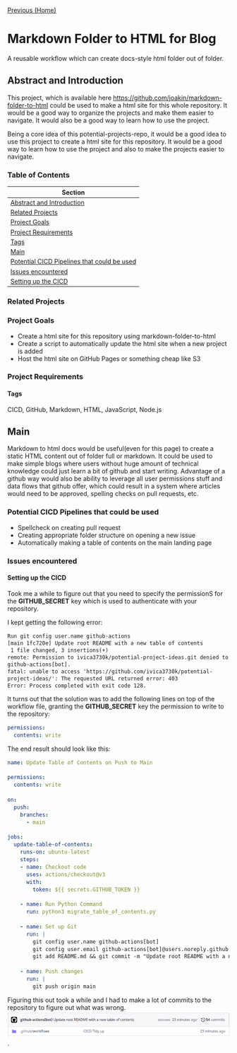 <!-- Each page should have a link to the previous page and (if applicable)the next page. -->
[Previous (Home)](../../README.md)

<!-- Specify the project name, use Pascal Case with spaces. For example, "2M Ham Radio Amplifier". -->
# Markdown Folder to HTML for Blog
A reusable workflow which can create docs-style html folder out of folder.

<!-- Short description of the project and what it is. -->
## Abstract and Introduction
This project, which is available here https://github.com/joakin/markdown-folder-to-html could be used to make a html site for this whole repository. It would be a good way to organize the projects and make them easier to navigate. It would also be a good way to learn how to use the project.

Being a core idea of this potential-projects-repo, it would be a good idea to use this project to create a html site for this repository. It would be a good way to learn how to use the project and also to make the projects easier to navigate.

### Table of Contents
| Section  |
| ---  |
| [Abstract and Introduction](#abstract-and-introduction) | 
| [Related Projects](#related-projects) | 
| [Project Goals](#project-goals) | 
| [Project Requirements](#project-requirements) | 
| [Tags](#tags) | 
| [Main](#main) |
| [Potential CICD Pipelines that could be used](#potential-cicd-pipelines-that-could-be-used) |
| [Issues encountered](#issues-encountered) |
| [Setting up the CICD](#setting-up-the-cicd) |

<!-- List the projects that could be related to this project. For example, if this project is a 2M Ham Radio Amplifier, then the related projects could be a 70cm Ham Radio Amplifier and a 6M Ham Radio Amplifier. -->
### Related Projects

<!-- List the goals of the project. For example, if this project is a 2M Ham Radio Amplifier, then the goals could be to build a 2M Ham Radio Amplifier that is capable of 100W output. -->
### Project Goals
- Create a html site for this repository using markdown-folder-to-html
- Create a script to automatically update the html site when a new project is added
- Host the html site on GitHub Pages or something cheap like S3

<!-- List the requirements of the project. For example, if this project is a 2M Ham Radio Amplifier, then the requirements could be W6PXL pallet, some coax, etc -->
### Project Requirements

<!-- Tags are used to categorize projects. For example, if this project is a 2M Ham Radio Amplifier, then the tags could be "Ham Radio", "Radio Engineering" -->
#### Tags
CICD, GitHub, Markdown, HTML, JavaScript, Node.js
## Main

Markdown to html docs would be useful(even for this page) to create a static HTML content out of folder full or markdown.
It could be used to make simple blogs where users without huge amount of technical knowledge could just learn a bit of github and start writing.
Advantage of a github way would also be ability to leverage all user permissions stuff and data flows that github offer, which could result in a system where articles would need to be approved, spelling checks on pull requests, etc.

### Potential CICD Pipelines that could be used
- Spellcheck on creating pull request
- Creating appropriate folder structure on opening a new issue
- Automatically making a table of contents on the main landing page

### Issues encountered
#### Setting up the CICD 
Took me a while to figure out that you need to specify the permissionS for the **GITHUB_SECRET** key which is used to authenticate with your repository.

I kept getting the following error:
```
Run git config user.name github-actions
[main 1fc720e] Update root README with a new table of contents
 1 file changed, 3 insertions(+)
remote: Permission to ivica3730k/potential-project-ideas.git denied to github-actions[bot].
fatal: unable to access 'https://github.com/ivica3730k/potential-project-ideas/': The requested URL returned error: 403
Error: Process completed with exit code 128.
```

It turns out that the solution was to add the following lines on top of the workflow file, granting the **GITHUB_SECRET** key the permission to write to the repository:
``` yaml
permissions:
  contents: write
```
The end result should look like this:
``` yaml
name: Update Table of Contents on Push to Main

permissions:
  contents: write
  
on:
  push:
    branches:
      - main

jobs:
  update-table-of-contents:
    runs-on: ubuntu-latest
    steps:
    - name: Checkout code
      uses: actions/checkout@v3
      with:
        token: ${{ secrets.GITHUB_TOKEN }}

    - name: Run Python Command
      run: python3 migrate_table_of_contents.py

    - name: Set up Git
      run: |
        git config user.name github-actions[bot]
        git config user.email github-actions[bot]@users.noreply.github.com
        git add README.md && git commit -m "Update root README with a new table of contents"
      
    - name: Push changes
      run: | 
        git push origin main

```
Figuring this out took a while and I had to make a lot of commits to the repository to figure out what was wrong.
![Photo showing 54 github commits](54_commit_attempts.png "").